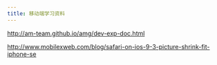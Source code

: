 ```yaml
---
title: 移动端学习资料
---
```


http://am-team.github.io/amg/dev-exp-doc.html


http://www.mobilexweb.com/blog/safari-on-ios-9-3-picture-shrink-fit-iphone-se
